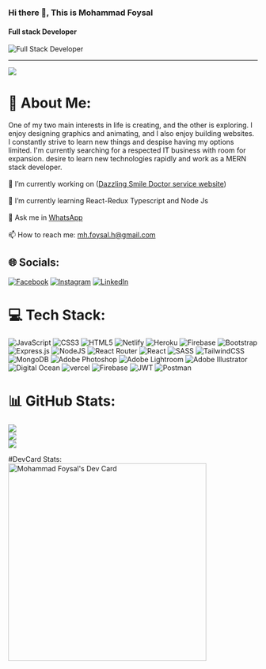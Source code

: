 ### Hi there 👋, This is Mohammad Foysal
#### Full stack Developer
![Full Stack Developer](https://i.ibb.co/GnHpPJN/mohammad-foysal-linkedin-cover.jpg)


---
![](https://komarev.com/ghpvc/?username=your-github-foy5al&style=flat-square&color=25E7B3) 

# 💫 About Me:
One of my two main interests in life is creating, and the other is exploring. I enjoy designing graphics and animating, and I also enjoy building websites. I constantly strive to learn new things and despise having my options limited. I'm currently searching for a respected IT business with room for expansion. desire to learn new technologies rapidly and work as a MERN stack developer. <br><br>
🔭 I’m currently working on ([Dazzling Smile Doctor service website](https://dazzling-smile.web.app/))<br><br>🌱 I’m currently learning React-Redux Typescript and Node Js<br><br>💬 Ask me in [WhatsApp](https://alvo.chat/1Pd)<br><br>📫 How to reach me: mh.foysal.h@gmail.com


## 🌐 Socials:
[![Facebook](https://img.shields.io/badge/Facebook-%231877F2.svg?logo=Facebook&logoColor=white)](https://facebook.com/iamfoysal.h) [![Instagram](https://img.shields.io/badge/Instagram-%23E4405F.svg?logo=Instagram&logoColor=white)](https://instagram.com/mh_foysal_h) [![LinkedIn](https://img.shields.io/badge/LinkedIn-%230077B5.svg?logo=linkedin&logoColor=white)](https://linkedin.com/in/md-foysal-h) 

# 💻 Tech Stack:
![JavaScript](https://img.shields.io/badge/javascript-%23323330.svg?style=for-the-badge&logo=javascript&logoColor=%23F7DF1E) ![CSS3](https://img.shields.io/badge/css3-%231572B6.svg?style=for-the-badge&logo=css3&logoColor=white) ![HTML5](https://img.shields.io/badge/html5-%23E34F26.svg?style=for-the-badge&logo=html5&logoColor=white) ![Netlify](https://img.shields.io/badge/netlify-%23000000.svg?style=for-the-badge&logo=netlify&logoColor=#00C7B7) ![Heroku](https://img.shields.io/badge/heroku-%23430098.svg?style=for-the-badge&logo=heroku&logoColor=white) ![Firebase](https://img.shields.io/badge/firebase-%23039BE5.svg?style=for-the-badge&logo=firebase) ![Bootstrap](https://img.shields.io/badge/bootstrap-%23563D7C.svg?style=for-the-badge&logo=bootstrap&logoColor=white) ![Express.js](https://img.shields.io/badge/express.js-%23404d59.svg?style=for-the-badge&logo=express&logoColor=%2361DAFB) ![NodeJS](https://img.shields.io/badge/node.js-6DA55F?style=for-the-badge&logo=node.js&logoColor=white) ![React Router](https://img.shields.io/badge/React_Router-CA4245?style=for-the-badge&logo=react-router&logoColor=white) ![React](https://img.shields.io/badge/react-%2320232a.svg?style=for-the-badge&logo=react&logoColor=%2361DAFB) ![SASS](https://img.shields.io/badge/SASS-hotpink.svg?style=for-the-badge&logo=SASS&logoColor=white) ![TailwindCSS](https://img.shields.io/badge/tailwindcss-%2338B2AC.svg?style=for-the-badge&logo=tailwind-css&logoColor=white) ![MongoDB](https://img.shields.io/badge/MongoDB-%234ea94b.svg?style=for-the-badge&logo=mongodb&logoColor=white) ![Adobe Photoshop](https://img.shields.io/badge/adobephotoshop-%2331A8FF.svg?style=for-the-badge&logo=adobephotoshop&logoColor=white) ![Adobe Lightroom](https://img.shields.io/badge/Adobe%20Lightroom-31A8FF.svg?style=for-the-badge&logo=Adobe%20Lightroom&logoColor=white) ![Adobe Illustrator](https://img.shields.io/badge/adobeillustrator-%23FF9A00.svg?style=for-the-badge&logo=adobeillustrator&logoColor=white) ![Digital Ocean](https://img.shields.io/badge/Digital_Ocean-0080FF?style=for-the-badge&logo=DigitalOcean&logoColor=white) ![vercel](https://img.shields.io/badge/Vercel-000000?style=for-the-badge&logo=vercel&logoColor=white) ![Firebase](https://img.shields.io/badge/firebase-ffca28?style=for-the-badge&logo=firebase&logoColor=black) ![JWT](https://img.shields.io/badge/JWT-000000?style=for-the-badge&logo=JSON%20web%20tokens&logoColor=white) ![Postman](https://img.shields.io/badge/Postman-FF6C37?style=for-the-badge&logo=Postman&logoColor=white)
# 📊 GitHub Stats:
![](https://github-readme-stats.vercel.app/api?username=foy5al&theme=dracula&hide_border=true&include_all_commits=true&count_private=true)<br/>
![](https://github-readme-streak-stats.herokuapp.com/?user=foy5al&theme=dracula&hide_border=true)<br/>
![](https://github-readme-stats.vercel.app/api/top-langs/?username=foy5al&theme=dracula&hide_border=true&include_all_commits=true&count_private=true&layout=compact)

#DevCard Stats:<br>
<a href="https://app.daily.dev/Foysal"><img src="https://api.daily.dev/devcards/48709602bb5e411a8a39a82b3a65dc3f.png?r=sto" width="400" alt="Mohammad Foysal's Dev Card"/></a>



